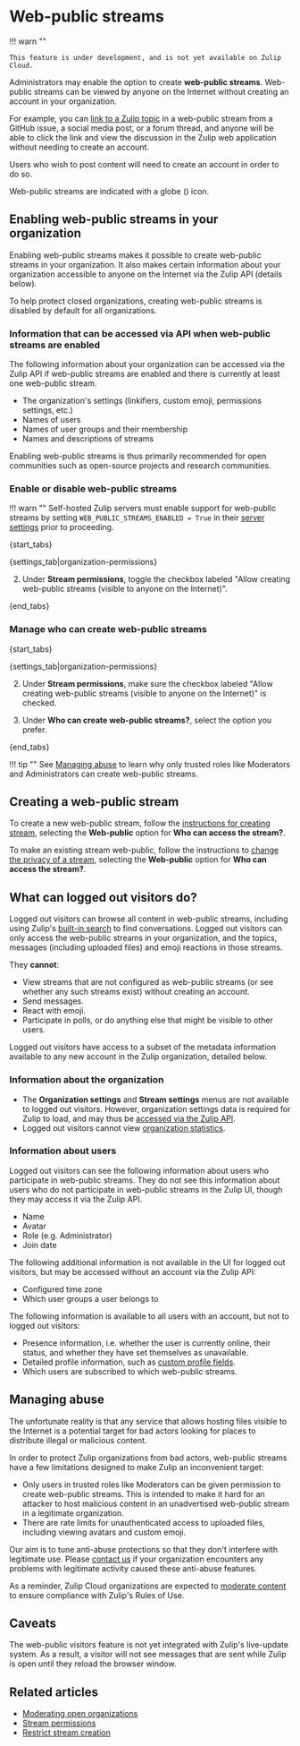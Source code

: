 # Web-public streams

!!! warn ""

    This feature is under development, and is not yet available on Zulip Cloud.

Administrators may enable the option to create **web-public streams**.
Web-public streams can be viewed by anyone on the Internet without
creating an account in your organization.

For example, you can [link to a Zulip
topic](/help/link-to-a-message-or-conversation) in a web-public stream
from a GitHub issue, a social media post, or a forum thread, and
anyone will be able to click the link and view the discussion in the
Zulip web application without needing to create an account.

Users who wish to post content will need to create an account in order
to do so.

Web-public streams are indicated with a globe (<i class="fa
fa-globe"></i>) icon.

## Enabling web-public streams in your organization

Enabling web-public streams makes it possible to create web-public
streams in your organization. It also makes certain information about
your organization accessible to anyone on the Internet via the Zulip
API (details below).

To help protect closed organizations, creating web-public streams is
disabled by default for all organizations.

### Information that can be accessed via API when web-public streams are enabled

The following information about your organization can be accessed via the Zulip
API if web-public streams are enabled and there is currently at least one
web-public stream.

* The organization's settings (linkifiers, custom emoji, permissions
  settings, etc.)
* Names of users
* Names of user groups and their membership
* Names and descriptions of streams

Enabling web-public streams is thus primarily recommended for open
communities such as open-source projects and research communities.

### Enable or disable web-public streams

!!! warn ""
    Self-hosted Zulip servers must enable support for web-public streams by setting
    `WEB_PUBLIC_STREAMS_ENABLED = True` in their [server
    settings](https://zulip.readthedocs.io/en/latest/production/settings.html)
    prior to proceeding.

{start_tabs}

{settings_tab|organization-permissions}

2. Under **Stream permissions**, toggle the checkbox labeled "Allow
   creating web-public streams (visible to anyone on the Internet)".

{end_tabs}

### Manage who can create web-public streams

{start_tabs}

{settings_tab|organization-permissions}

2. Under **Stream permissions**, make sure the checkbox labeled "Allow
   creating web-public streams (visible to anyone on the Internet)" is
   checked.

3. Under **Who can create web-public streams?**, select the option you prefer.

{end_tabs}

!!! tip ""
    See [Managing abuse](#managing-abuse) to learn why only
    trusted roles like Moderators and Administrators can create web-public streams.

## Creating a web-public stream

To create a new web-public stream, follow the [instructions for
creating stream](/help/create-a-stream#create-a-stream_1), selecting
the **Web-public** option for **Who can access the stream?**.

To make an existing stream web-public, follow the instructions to
[change the privacy of a
stream](/help/change-the-privacy-of-a-stream), selecting the
**Web-public** option for **Who can access the stream?**.

## What can logged out visitors do?

Logged out visitors can browse all content in web-public streams,
including using Zulip's [built-in search](/help/search-for-messages)
to find conversations. Logged out visitors can only access
the web-public streams in your organization, and the topics, messages
(including uploaded files) and emoji reactions in those streams.

They **cannot**:

* View streams that are not configured as web-public streams (or see
  whether any such streams exist) without creating an account.
* Send messages.
* React with emoji.
* Participate in polls, or do anything else that might be visible to
  other users.

Logged out visitors have access to a subset of the metadata
information available to any new account in the Zulip organization,
detailed below.

### Information about the organization

* The **Organization settings** and **Stream settings** menus are not
  available to logged out visitors. However, organization settings data is
  required for Zulip to load, and may thus be [accessed via the Zulip API][info-via-api].
* Logged out visitors cannot view [organization statistics](/help/analytics).

[info-via-api]: /help/web-public-streams#information-that-can-be-accessed-via-api-when-web-public-streams-are-enabled

### Information about users

Logged out visitors can see the following information about users who
participate in web-public streams. They do not see this information
about users who do not participate in web-public streams in the Zulip
UI, though they may access it via the Zulip API.

* Name
* Avatar
* Role (e.g. Administrator)
* Join date

The following additional information is not available in the UI for
logged out visitors, but may be accessed without an account via the
Zulip API:

* Configured time zone
* Which user groups a user belongs to

The following information is available to all users with an account,
but not to logged out visitors:

* Presence information, i.e. whether the user is currently online, their status,
  and whether they have set themselves as unavailable.
* Detailed profile information, such as [custom profile
  fields](/help/add-custom-profile-fields).
* Which users are subscribed to which web-public streams.

## Managing abuse

The unfortunate reality is that any service
that allows hosting files visible to the Internet is a potential target for bad
actors looking for places to distribute illegal or malicious content.

In order to protect Zulip organizations from
bad actors, web-public streams have a few limitations designed to make
Zulip an inconvenient target:

* Only users in trusted roles like Moderators can be given permission
  to create web-public streams. This is intended to make it hard for
  an attacker to host malicious content in an unadvertised web-public
  stream in a legitimate organization.
* There are rate limits for unauthenticated access to uploaded
  files, including viewing avatars and custom emoji.

Our aim is to tune anti-abuse protections so that they don't
interfere with legitimate use. Please [contact us](/help/contact-support)
if your organization encounters any problems with legitimate activity caused
these anti-abuse features.

As a reminder, Zulip Cloud organizations are expected to
[moderate content](/help/moderating-open-organizations) to ensure compliance
with Zulip's Rules of Use.

## Caveats

The web-public visitors feature is not yet integrated with Zulip's
live-update system. As a result, a visitor will not see messages that are sent
while Zulip is open until they reload the browser window.

## Related articles

* [Moderating open organizations](/help/moderating-open-organizations)
* [Stream permissions](/help/stream-permissions)
* [Restrict stream creation](/help/configure-who-can-create-streams)
